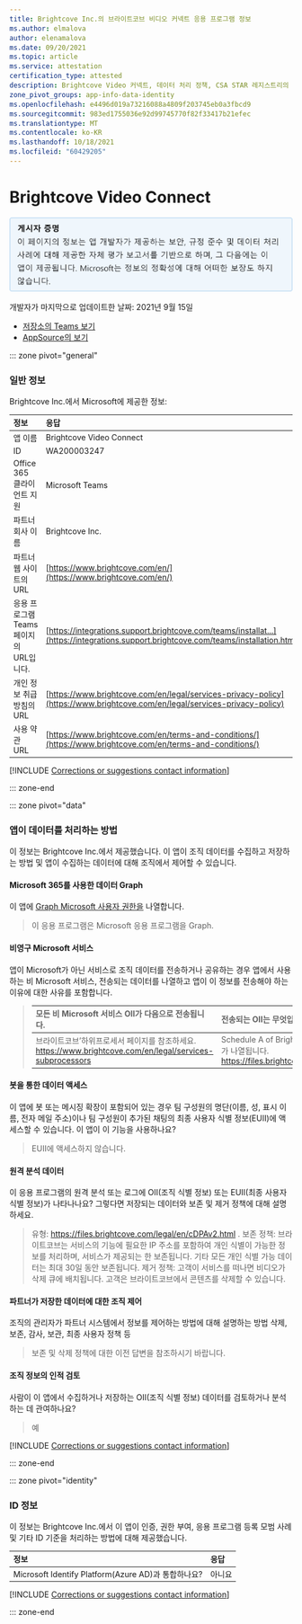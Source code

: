 ```yaml
---
title: Brightcove Inc.의 브라이트코브 비디오 커넥트 응용 프로그램 정보
ms.author: elmalova
author: elenamalova
ms.date: 09/20/2021
ms.topic: article
ms.service: attestation
certification_type: attested
description: Brightcove Video 커넥트, 데이터 처리 정책, CSA STAR 레지스트리의 Microsoft Cloud App Security 앱 카탈로그 정보 및 보안/규정 준수 정보에 사용할 수 있는 모든 보안 및 규정 준수 정보
zone_pivot_groups: app-info-data-identity
ms.openlocfilehash: e4496d019a73216088a4809f203745eb0a3fbcd9
ms.sourcegitcommit: 983ed1755036e92d99745770f82f33417b21efec
ms.translationtype: MT
ms.contentlocale: ko-KR
ms.lasthandoff: 10/18/2021
ms.locfileid: "60429205"
---
```

# <a name="brightcove-video-connect"></a>Brightcove Video Connect

<p></p>
<img alt="Publisher Attestation: The information on this page is based on a self-assessment report provided by the app developer on the security, compliance, and data handling practices followed by this app. Microsoft makes no guarantees regarding the accuracy of the information." src="../media/attested.png" width="650" />
<p>개발자가 마지막으로 업데이트한 날짜: 2021년 9월 15일</p>

* <a href="https://teams.microsoft.com/l/app/af7b350c-9e21-49a2-98b8-679327ed31c3" target="_blank">저장소의 Teams 보기</a>
* <a href="https://appsource.microsoft.com/product/office/WA200003247" target="_blank">AppSource의 보기</a>

::: zone pivot="general"

### <a name="general-information"></a>일반 정보

Brightcove Inc.에서 Microsoft에 제공한 정보:

| **정보** | **응답** |
|:----------------|:-------------|
| 앱 이름 | Brightcove Video Connect |
| ID | WA200003247 |
| Office 365 클라이언트 지원 | Microsoft Teams |
| 파트너 회사 이름 | Brightcove Inc. |
| 파트너 웹 사이트의 URL | [https://www.brightcove.com/en/](https://www.brightcove.com/en/) |
| 응용 프로그램 Teams 페이지의 URL입니다. | [https://integrations.support.brightcove.com/teams/installat...](https://integrations.support.brightcove.com/teams/installation.html) |
| 개인 정보 취급 방침의 URL | [https://www.brightcove.com/en/legal/services-privacy-policy](https://www.brightcove.com/en/legal/services-privacy-policy) |
| 사용 약관 URL | [https://www.brightcove.com/en/terms-and-conditions/](https://www.brightcove.com/en/terms-and-conditions/) |

 [!INCLUDE [Corrections or suggestions contact information](../includes/corrections-or-suggestions.md)]

::: zone-end

::: zone pivot="data"

### <a name="how-the-app-handles-data"></a>앱이 데이터를 처리하는 방법

이 정보는 Brightcove Inc.에서 제공했습니다. 이 앱이 조직 데이터를 수집하고 저장하는 방법 및 앱이 수집하는 데이터에 대해 조직에서 제어할 수 있습니다.

#### <a name="data-access-using-microsoft-graph"></a>Microsoft 365를 사용한 데이터 Graph

이 앱에 [Graph Microsoft 사용자 권한을](https://docs.microsoft.com/graph/permissions-reference) 나열합니다.

>이 응용 프로그램은 Microsoft 응용 프로그램을 Graph.


#### <a name="non-microsoft-services-used"></a>비영구 Microsoft 서비스

앱이 Microsoft가 아닌 서비스로 조직 데이터를 전송하거나 공유하는 경우 앱에서 사용하는 비 Microsoft 서비스, 전송되는 데이터를 나열하고 앱이 이 정보를 전송해야 하는 이유에 대한 사유를 포함합니다.

>| **모든 비 Microsoft 서비스 OII가 다음으로 전송됩니다.** |  **전송되는 OII는 무엇입니까?** | **OII 전송의 사당성** |
>|:-----------------------------------------------------|:------------------------------|:----------------------------------------|
>| 브라이트코브&#8217;하위프로세서 페이지를 참조하세요. https://www.brightcove.com/en/legal/services-subprocessors | Schedule A of Brightcove&#8217;DPA에 처리된 데이터 범주가 나열됩니다. https://files.brightcove.com/legal/en/cDPAv2.html | Schedule A of Brightcove&#8217;S DPA에는 이 데이터를 처리하는 이유가 나열되어 있습니다. https://files.brightcove.com/legal/en/cDPAv2.html |

#### <a name="data-access-via-bots"></a>봇을 통한 데이터 액세스

이 앱에 봇 또는 메시징 확장이 포함되어 있는 경우 팀 구성원의 명단(이름, 성, 표시 이름, 전자 메일 주소)이나 팀 구성원이 추가된 채팅의 최종 사용자 식별 정보(EUII)에 액세스할 수 있습니다. 이 앱이 이 기능을 사용하나요?

>EUII에 액세스하지 않습니다.


#### <a name="telemetry-data"></a>원격 분석 데이터

이 응용 프로그램의 원격 분석 또는 로그에 OII(조직 식별 정보) 또는 EUII(최종 사용자 식별 정보)가 나타나나요? 그렇다면 저장되는 데이터와 보존 및 제거 정책에 대해 설명하세요.

>유형: https://files.brightcove.com/legal/en/cDPAv2.html . 보존 정책: 브라이트코브는 서비스의 기능에 필요한 IP 주소를 포함하여 개인 식별이 가능한 정보를 처리하며, 서비스가 제공되는 한 보존됩니다. 기타 모든 개인 식별 가능 데이터는 최대 30일 동안 보존됩니다. 제거 정책: 고객이 서비스를 떠나면 비디오가 삭제 큐에 배치됩니다. 고객은 브라이트코브에서 콘텐츠를 삭제할 수 있습니다.

#### <a name="organizational-controls-for-data-stored-by-partner"></a>파트너가 저장한 데이터에 대한 조직 제어

조직의 관리자가 파트너 시스템에서 정보를 제어하는 방법에 대해 설명하는 방법 삭제, 보존, 감사, 보관, 최종 사용자 정책 등

>보존 및 삭제 정책에 대한 이전 답변을 참조하시기 바랍니다.

#### <a name="human-review-of-organizational-information"></a>조직 정보의 인적 검토

사람이 이 앱에서 수집하거나 저장하는 OII(조직 식별 정보) 데이터를 검토하거나 분석하는 데 관여하나요?

>예

[!INCLUDE [Corrections or suggestions contact information](../includes/corrections-or-suggestions.md)]

::: zone-end


::: zone pivot="identity"

### <a name="identity-information"></a>ID 정보

이 정보는 Brightcove Inc.에서 이 앱이 인증, 권한 부여, 응용 프로그램 등록 모범 사례 및 기타 ID 기준을 처리하는 방법에 대해 제공했습니다.

| **정보** | **응답** |
|:----------------|:-------------|
| Microsoft Identify Platform(Azure AD)과 통합하나요?  | 아니요 |

[!INCLUDE [Corrections or suggestions contact information](../includes/corrections-or-suggestions.md)]

::: zone-end
